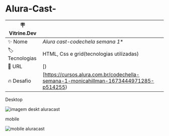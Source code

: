 # Alura-Cast-


| :placard: Vitrine.Dev |     |
| -------------  | --- |
| :sparkles: Nome        | *Alura cast-codechela semana 1**
| :label: Tecnologias | HTML, Css e grid(tecnologias utilizadas)
| :rocket: URL         |[)
| :fire: Desafio     |[https://cursos.alura.com.br/codechella-semana-1-monicahillman-1673444971285-p514255)



Desktop

![imagem deskt aluracast](https://user-images.githubusercontent.com/103043108/234257317-305a0537-234b-4681-8eee-acd73a8e9075.png)


mobile

![mobile aluracast](https://user-images.githubusercontent.com/103043108/234257629-e3019799-9030-46d5-b8db-be65b4ee9615.png)
